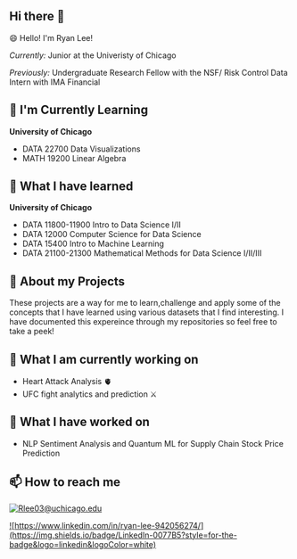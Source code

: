 ## Hi there 👋

<!--
**Rjlee22/Rjlee22** is a ✨ _special_ ✨ repository because its `README.md` (this file) appears on your GitHub profile.

Here are some ideas to get you started:

- 🔭 I’m currently working on ...
- 🌱 I’m currently learning ...
- 👯 I’m looking to collaborate on ...
- 🤔 I’m looking for help with ...
- 💬 Ask me about ...
- 📫 How to reach me: ...
- 😄 Pronouns: ...
- ⚡ Fun fact: ...
-->

😄 Hello! I'm Ryan Lee! 

<i>Currently: </i> Junior at the Univeristy of Chicago

<i>Previously: </i> Undergraduate Research Fellow with the NSF/ Risk Control Data Intern with IMA Financial
<h2> 🌱 I'm Currently Learning</h2>

__University of Chicago__
- DATA 22700 Data Visualizations 
- MATH 19200 Linear Algebra

<h2> 🌱 What I have learned</h2>

__University of Chicago__
- DATA 11800-11900 Intro to Data Science I/II
- DATA 12000 Computer Science for Data Science
- DATA 15400 Intro to Machine Learning
- DATA 21100-21300 Mathematical Methods for Data Science I/II/III

<h2> 🤔 About my Projects </h2>

These projects  are a way for me to learn,challenge and apply some of the concepts that I have learned using various datasets that I find interesting. I have documented this expereince through my repositories so feel free to take a peek! 

<h2> 🔭 What I am currently working on </h2>

- Heart Attack Analysis 🫀
- UFC fight analytics and prediction ⚔️

<h2> 🔭 What I have worked on </h2>

- NLP Sentiment Analysis and Quantum ML for Supply Chain Stock Price Prediction

<h2> 📫 How to reach me </h2>

<a href="mailto:Rlee03@uchicago.edu">![Rlee03@uchicago.edu](https://img.shields.io/badge/Gmail-D14836?style=for-the-badge&logo=gmail&logoColor=white)</a>

<a href="<https://www.linkedin.com/in/ryan-lee-942056274/>">![https://www.linkedin.com/in/ryan-lee-942056274/](https://img.shields.io/badge/LinkedIn-0077B5?style=for-the-badge&logo=linkedin&logoColor=white)</a>
